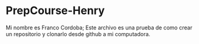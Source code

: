 # PrepCourse-Henry
Mi nombre es Franco Cordoba;
Este archivo es una prueba de como crear un repositorio y clonarlo desde github a mi computadora. 
